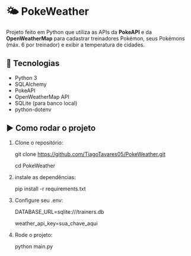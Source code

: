 # 🌤️ PokeWeather

Projeto feito em Python que utiliza as APIs da **PokeAPI** e da **OpenWeatherMap** para cadastrar treinadores Pokémon, seus Pokémons (máx. 6 por treinador) e exibir a temperatura de cidades.

## 🔧 Tecnologias

- Python 3
- SQLAlchemy
- PokeAPI
- OpenWeatherMap API
- SQLite (para banco local)
- python-dotenv

## ▶️ Como rodar o projeto

1. Clone o repositório:
   
   git clone https://github.com/TiagoTavares05/PokeWeather.git

   cd PokeWeather

3. instale as dependências:
   
   pip install -r requirements.txt

4. Configure seu .env:

   DATABASE_URL=sqlite:///trainers.db

   weather_api_key=sua_chave_aqui

5. Rode o projeto:
   
   python main.py

